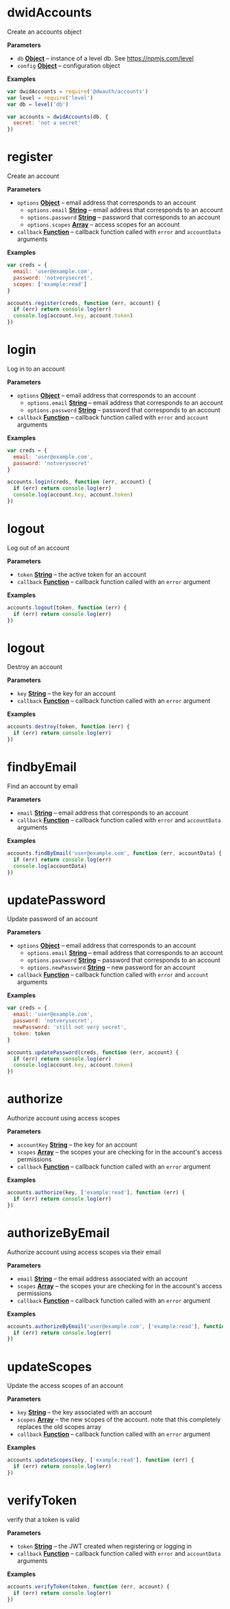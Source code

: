 # dwidAccounts

Create an accounts object

**Parameters**

-   `db` **[Object](https://developer.mozilla.org/en-US/docs/Web/JavaScript/Reference/Global_Objects/Object)** – instance of a level db. See <https://npmjs.com/level>
-   `config` **[Object](https://developer.mozilla.org/en-US/docs/Web/JavaScript/Reference/Global_Objects/Object)** – configuration object

**Examples**

```javascript
var dwidAccounts = require('@dwauth/accounts')
var level = require('level')
var db = level('db')

var accounts = dwidAccounts(db, {
  secret: 'not a secret'
})
```

# register

Create an account

**Parameters**

-   `options` **[Object](https://developer.mozilla.org/en-US/docs/Web/JavaScript/Reference/Global_Objects/Object)** – email address that corresponds to an account
    -   `options.email` **[String](https://developer.mozilla.org/en-US/docs/Web/JavaScript/Reference/Global_Objects/String)** – email address that corresponds to an account
    -   `options.password` **[String](https://developer.mozilla.org/en-US/docs/Web/JavaScript/Reference/Global_Objects/String)** – password that corresponds to an account
    -   `options.scopes` **[Array](https://developer.mozilla.org/en-US/docs/Web/JavaScript/Reference/Global_Objects/Array)** – access scopes for an account
-   `callback` **[Function](https://developer.mozilla.org/en-US/docs/Web/JavaScript/Reference/Statements/function)** – callback function called with `error` and `accountData` arguments

**Examples**

```javascript
var creds = {
  email: 'user@example.com',
  password: 'notverysecret',
  scopes: ['example:read']
}

accounts.register(creds, function (err, account) {
  if (err) return console.log(err)
  console.log(account.key, account.token)
})
```

# login

Log in to an account

**Parameters**

-   `options` **[Object](https://developer.mozilla.org/en-US/docs/Web/JavaScript/Reference/Global_Objects/Object)** – email address that corresponds to an account
    -   `options.email` **[String](https://developer.mozilla.org/en-US/docs/Web/JavaScript/Reference/Global_Objects/String)** – email address that corresponds to an account
    -   `options.password` **[String](https://developer.mozilla.org/en-US/docs/Web/JavaScript/Reference/Global_Objects/String)** – password that corresponds to an account
-   `callback` **[Function](https://developer.mozilla.org/en-US/docs/Web/JavaScript/Reference/Statements/function)** – callback function called with `error` and `account` arguments

**Examples**

```javascript
var creds = {
  email: 'user@example.com',
  password: 'notverysecret'
}

accounts.login(creds, function (err, account) {
  if (err) return console.log(err)
  console.log(account.key, account.token)
})
```

# logout

Log out of an account

**Parameters**

-   `token` **[String](https://developer.mozilla.org/en-US/docs/Web/JavaScript/Reference/Global_Objects/String)** – the active token for an account
-   `callback` **[Function](https://developer.mozilla.org/en-US/docs/Web/JavaScript/Reference/Statements/function)** – callback function called with an `error` argument

**Examples**

```javascript
accounts.logout(token, function (err) {
  if (err) return console.log(err)
})
```

# logout

Destroy an account

**Parameters**

-   `key` **[String](https://developer.mozilla.org/en-US/docs/Web/JavaScript/Reference/Global_Objects/String)** – the key for an account
-   `callback` **[Function](https://developer.mozilla.org/en-US/docs/Web/JavaScript/Reference/Statements/function)** – callback function called with an `error` argument

**Examples**

```javascript
accounts.destroy(token, function (err) {
  if (err) return console.log(err)
})
```

# findbyEmail

Find an account by email

**Parameters**

-   `email` **[String](https://developer.mozilla.org/en-US/docs/Web/JavaScript/Reference/Global_Objects/String)** – email address that corresponds to an account
-   `callback` **[Function](https://developer.mozilla.org/en-US/docs/Web/JavaScript/Reference/Statements/function)** – callback function called with `error` and `accountData` arguments

**Examples**

```javascript
accounts.findByEmail('user@example.com', function (err, accountData) {
  if (err) return console.log(err)
  console.log(accountData)
})
```

# updatePassword

Update password of an account

**Parameters**

-   `options` **[Object](https://developer.mozilla.org/en-US/docs/Web/JavaScript/Reference/Global_Objects/Object)** – email address that corresponds to an account
    -   `options.email` **[String](https://developer.mozilla.org/en-US/docs/Web/JavaScript/Reference/Global_Objects/String)** – email address that corresponds to an account
    -   `options.password` **[String](https://developer.mozilla.org/en-US/docs/Web/JavaScript/Reference/Global_Objects/String)** – password that corresponds to an account
    -   `options.newPassword` **[String](https://developer.mozilla.org/en-US/docs/Web/JavaScript/Reference/Global_Objects/String)** – new password for an account
-   `callback` **[Function](https://developer.mozilla.org/en-US/docs/Web/JavaScript/Reference/Statements/function)** – callback function called with `error` and `account` arguments

**Examples**

```javascript
var creds = {
  email: 'user@example.com',
  password: 'notverysecret',
  newPassword: 'still not very secret',
  token: token
}

accounts.updatePassword(creds, function (err, account) {
  if (err) return console.log(err)
  console.log(account.key, account.token)
})
```

# authorize

Authorize account using access scopes

**Parameters**

-   `accountKey` **[String](https://developer.mozilla.org/en-US/docs/Web/JavaScript/Reference/Global_Objects/String)** – the key for an account
-   `scopes` **[Array](https://developer.mozilla.org/en-US/docs/Web/JavaScript/Reference/Global_Objects/Array)** – the scopes your are checking for in the account's access permissions
-   `callback` **[Function](https://developer.mozilla.org/en-US/docs/Web/JavaScript/Reference/Statements/function)** – callback function called with an `error` argument

**Examples**

```javascript
accounts.authorize(key, ['example:read'], function (err) {
  if (err) return console.log(err)
})
```

# authorizeByEmail

Authorize account using access scopes via their email

**Parameters**

-   `email` **[String](https://developer.mozilla.org/en-US/docs/Web/JavaScript/Reference/Global_Objects/String)** – the email address associated with an account
-   `scopes` **[Array](https://developer.mozilla.org/en-US/docs/Web/JavaScript/Reference/Global_Objects/Array)** – the scopes your are checking for in the account's access permissions
-   `callback` **[Function](https://developer.mozilla.org/en-US/docs/Web/JavaScript/Reference/Statements/function)** – callback function called with an `error` argument

**Examples**

```javascript
accounts.authorizeByEmail('user@example.com', ['example:read'], function (err) {
  if (err) return console.log(err)
})
```

# updateScopes

Update the access scopes of an account

**Parameters**

-   `key` **[String](https://developer.mozilla.org/en-US/docs/Web/JavaScript/Reference/Global_Objects/String)** – the key associated with an account
-   `scopes` **[Array](https://developer.mozilla.org/en-US/docs/Web/JavaScript/Reference/Global_Objects/Array)** – the new scopes of the account. note that this completely replaces the old scopes array
-   `callback` **[Function](https://developer.mozilla.org/en-US/docs/Web/JavaScript/Reference/Statements/function)** – callback function called with an `error` argument

**Examples**

```javascript
accounts.updateScopes(key, ['example:read'], function (err) {
  if (err) return console.log(err)
})
```

# verifyToken

verify that a token is valid

**Parameters**

-   `token` **[String](https://developer.mozilla.org/en-US/docs/Web/JavaScript/Reference/Global_Objects/String)** – the JWT created when registering or logging in
-   `callback` **[Function](https://developer.mozilla.org/en-US/docs/Web/JavaScript/Reference/Statements/function)** – callback function called with `error` and `accountData` arguments

**Examples**

```javascript
accounts.verifyToken(token, function (err, account) {
  if (err) return console.log(err)
})
```
